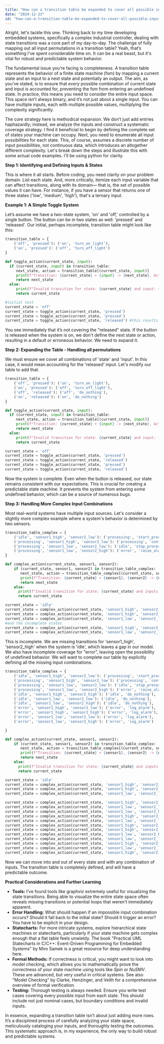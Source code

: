 ```yaml
---
title: "How can a transition table be expanded to cover all possible input combinations?"
date: "2024-12-23"
id: "how-can-a-transition-table-be-expanded-to-cover-all-possible-input-combinations"
---
```


Alright, let's tackle this one. Thinking back to my time developing embedded systems, specifically a complex industrial controller, dealing with state transitions was a core part of my day-to-day. The challenge of fully mapping out all input permutations in a transition table? Yeah, that’s something I've spent considerable time on. It can be a real beast, but it's vital for robust and predictable system behavior.

The fundamental issue you’re facing is completeness. A transition table represents the behavior of a finite state machine (fsm) by mapping a current state and an input to a next state and potentially an output. The aim, as you’ve stated, is to ensure that *every* possible combination of current state and input is accounted for, preventing the fsm from entering an undefined state. In practice, this means you need to consider the entire input space. This space isn’t always binary, and it’s not just about a single input. You can have multiple inputs, each with multiple possible values, multiplying the complexity significantly.

The core strategy here is methodical expansion. We don’t just add entries haphazardly; instead, we analyze the inputs and construct a systematic coverage strategy. I find it beneficial to begin by defining the complete set of states your machine can occupy. Next, you need to enumerate all input possibilities for each state. This, of course, assumes a discrete number of input possibilities, not continuous data, which introduces an altogether different complexity. Let's break down the steps and illustrate this with some actual code examples. I'll be using python for clarity.

**Step 1: Identifying and Defining Inputs & States**

This is where it all starts. Before coding, you need clarity on your problem domain. List each state. And, more critically, itemize each input variable that can affect transitions, along with its domain— that is, the set of possible values it can have. For instance, if you have a sensor that returns one of three states ('low', 'medium', 'high'), that's a ternary input.

**Example 1: A Simple Toggle System**

Let’s assume we have a two-state system, 'on' and 'off,' controlled by a single button. The button can be in two states as well: 'pressed' and 'released'. Our initial, perhaps incomplete, transition table might look like this:

```python
transition_table = {
    ('off', 'pressed'): ('on', 'turn_on_light'),
    ('on', 'pressed'): ('off', 'turn_off_light')
}

def toggle_action(current_state, input):
  if (current_state, input) in transition_table:
     next_state, action = transition_table[(current_state, input)]
     print(f"Transition: {current_state} + {input} -> {next_state}, Action: {action}")
     return next_state
  else:
     print(f"Invalid transition for state: {current_state} and input: {input}")
     return current_state

#initial test
current_state = 'off'
current_state = toggle_action(current_state, 'pressed')
current_state = toggle_action(current_state, 'pressed')
current_state = toggle_action(current_state, 'released') #this results in an Invalid transition
```

You see immediately that it’s not covering the "released" state. If the button is released when the system is on, we don't define the next state or action, resulting in a default or erroneous behavior. We need to expand it.

**Step 2: Expanding the Table - Handling all permutations**

We must ensure we cover all combinations of 'state' and 'input'. In this case, it would mean accounting for the 'released' input. Let's modify our table to add that.

```python
transition_table = {
    ('off', 'pressed'): ('on', 'turn_on_light'),
    ('on', 'pressed'): ('off', 'turn_off_light'),
    ('off', 'released'): ('off', 'do_nothing'),
    ('on', 'released'): ('on', 'do_nothing')
}

def toggle_action(current_state, input):
  if (current_state, input) in transition_table:
     next_state, action = transition_table[(current_state, input)]
     print(f"Transition: {current_state} + {input} -> {next_state}, Action: {action}")
     return next_state
  else:
     print(f"Invalid transition for state: {current_state} and input: {input}")
     return current_state

current_state = 'off'
current_state = toggle_action(current_state, 'pressed')
current_state = toggle_action(current_state, 'released')
current_state = toggle_action(current_state, 'pressed')
current_state = toggle_action(current_state, 'released')
```

Now the system is complete. Even when the button is released, our state remains consistent with our expectations. This is crucial for creating a predictable state machine. It prevents the system from entering some undefined behavior, which can be a source of numerous bugs.

**Step 3: Handling More Complex Input Combinations**

Most real-world systems have multiple input sources. Let's consider a slightly more complex example where a system's behavior is determined by two sensors.

```python
transition_table_complex = {
    ('idle', 'sensor1_high', 'sensor2_low'): ('processing', 'start_process'),
    ('processing', 'sensor1_high', 'sensor2_low'): ('processing', 'continue_process'),
    ('processing', 'sensor1_low', 'sensor2_low'): ('idle', 'stop_process'),
    ('processing', 'sensor1_low', 'sensor2_high'): ('error', 'raise_alarm'),
}

def complex_action(current_state, sensor1, sensor2):
    if (current_state, sensor1, sensor2) in transition_table_complex:
       next_state, action = transition_table_complex[(current_state, sensor1, sensor2)]
       print(f"Transition: {current_state} + {sensor1}, {sensor2} -> {next_state}, Action: {action}")
       return next_state
    else:
      print(f"Invalid transition for state: {current_state} and inputs: {sensor1}, {sensor2}")
      return current_state

current_state = 'idle'
current_state = complex_action(current_state, 'sensor1_high', 'sensor2_low')
current_state = complex_action(current_state, 'sensor1_high', 'sensor2_low')
current_state = complex_action(current_state, 'sensor1_low', 'sensor2_low')
#and the incomplete states
current_state = complex_action(current_state, 'sensor1_high', 'sensor2_high') # invalid transition
current_state = complex_action(current_state, 'sensor1_low', 'sensor2_low')

```

This is incomplete. We are missing transitions for 'sensor1_high', 'sensor2_high' when the system is 'idle', which leaves a gap in our model. We also have incomplete coverage for "error", leaving open the possibility of undefined behavior. We will want to complete our table by explicitly defining all the missing input combinations.

```python
transition_table_complex = {
    ('idle', 'sensor1_high', 'sensor2_low'): ('processing', 'start_process'),
    ('processing', 'sensor1_high', 'sensor2_low'): ('processing', 'continue_process'),
    ('processing', 'sensor1_low', 'sensor2_low'): ('idle', 'stop_process'),
    ('processing', 'sensor1_low', 'sensor2_high'): ('error', 'raise_alarm'),
    ('idle', 'sensor1_high', 'sensor2_high'): ('idle', 'do_nothing'),
    ('idle', 'sensor1_low', 'sensor2_low'): ('idle', 'do_nothing'),
    ('idle', 'sensor1_low', 'sensor2_high'): ('idle', 'do_nothing'),
    ('error', 'sensor1_high', 'sensor2_low'): ('error', 'log_alarm'),
    ('error', 'sensor1_high', 'sensor2_high'): ('error', 'log_alarm'),
    ('error', 'sensor1_low', 'sensor2_low'): ('error', 'log_alarm'),
    ('error', 'sensor1_low', 'sensor2_high'): ('error', 'log_alarm')

}

def complex_action(current_state, sensor1, sensor2):
    if (current_state, sensor1, sensor2) in transition_table_complex:
       next_state, action = transition_table_complex[(current_state, sensor1, sensor2)]
       print(f"Transition: {current_state} + {sensor1}, {sensor2} -> {next_state}, Action: {action}")
       return next_state
    else:
      print(f"Invalid transition for state: {current_state} and inputs: {sensor1}, {sensor2}")
      return current_state

current_state = 'idle'
current_state = complex_action(current_state, 'sensor1_high', 'sensor2_low')
current_state = complex_action(current_state, 'sensor1_high', 'sensor2_low')
current_state = complex_action(current_state, 'sensor1_low', 'sensor2_low')

current_state = complex_action(current_state, 'sensor1_high', 'sensor2_high')
current_state = complex_action(current_state, 'sensor1_low', 'sensor2_low')
current_state = complex_action(current_state, 'sensor1_low', 'sensor2_high')
current_state = complex_action(current_state, 'sensor1_high', 'sensor2_low')
current_state = complex_action(current_state, 'sensor1_low', 'sensor2_low')
current_state = complex_action(current_state, 'sensor1_high', 'sensor2_high')
current_state = complex_action(current_state, 'sensor1_high', 'sensor2_low')
current_state = complex_action(current_state, 'sensor1_low', 'sensor2_high')
current_state = complex_action(current_state, 'sensor1_low', 'sensor2_low')
current_state = complex_action(current_state, 'sensor1_high', 'sensor2_low')
current_state = complex_action(current_state, 'sensor1_low', 'sensor2_low')
current_state = complex_action(current_state, 'sensor1_high', 'sensor2_high')
```
Now we can move into and out of every state and with any combination of inputs. The transition table is completely defined, and will have a predictable outcome.

**Practical Considerations and Further Learning**

*   **Tools:** I’ve found tools like graphviz extremely useful for visualizing the state transitions. Being able to visualize the entire state space often reveals missing transitions or potential loops that weren't immediately apparent.
*   **Error Handling:** What should happen if an impossible input combination occurs? Should it fall back to the initial state? Should it trigger an error? You have to be explicit in your design.
*   **Statecharts:** For more intricate systems, explore hierarchical state machines or statecharts, particularly if your state machine gets complex enough that a flat table feels unwieldy. The book "Practical UML Statecharts in C/C++: Event-Driven Programming for Embedded Systems" by Miro Samek is a great resource for deep understanding here.
*   **Formal Methods:** If correctness is critical, you might want to look into model checking, which allows you to mathematically prove the correctness of your state machine using tools like *Spin* or *NuSMV*. These are advanced, but very useful in critical systems. See also "Model Checking" by Clarke, Henzinger, and Veith for a comprehensive overview of formal verification.
*   **Testing:** Thorough testing is always needed. Ensure you write test cases covering every possible input from each state. This should include not just nominal cases, but boundary conditions and invalid inputs.

In essence, expanding a transition table isn’t about just adding more rows. It’s a disciplined process of carefully analyzing your state space, meticulously cataloging your inputs, and thoroughly testing the outcomes. This systematic approach is, in my experience, the only way to build robust and predictable systems.
